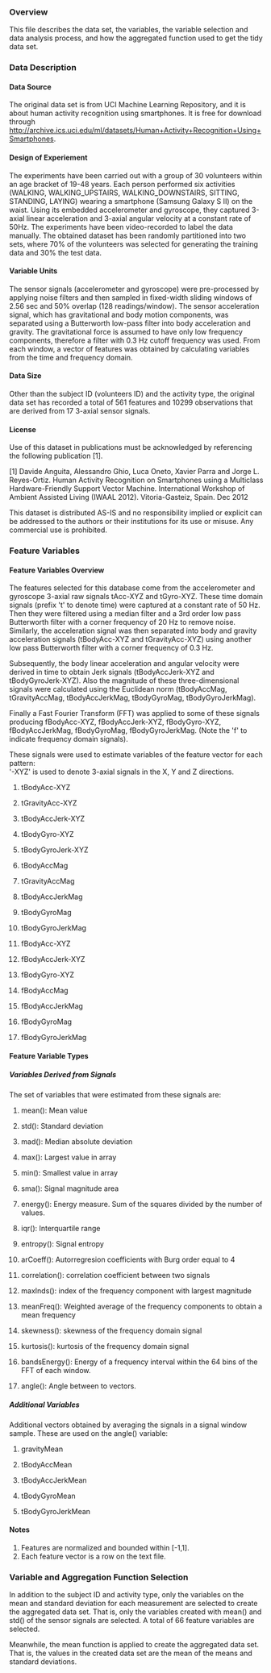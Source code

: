 ### Overview

This file describes the data set, the variables, the variable selection and data analysis process, and how the aggregated function used to get the tidy data set. 

### Data Description

#### Data Source
The original data set is from UCI Machine Learning Repository, and it is about human activity recognition using smartphones. It is free for download through http://archive.ics.uci.edu/ml/datasets/Human+Activity+Recognition+Using+Smartphones.

#### Design of Experiement
The experiments have been carried out with a group of 30 volunteers within an age bracket of 19-48 years. Each person performed six activities (WALKING, WALKING_UPSTAIRS, WALKING_DOWNSTAIRS, SITTING, STANDING, LAYING) wearing a smartphone (Samsung Galaxy S II) on the waist. Using its embedded accelerometer and gyroscope, they captured 3-axial linear acceleration and 3-axial angular velocity at a constant rate of 50Hz. The experiments have been video-recorded to label the data manually. The obtained dataset has been randomly partitioned into two sets, where 70% of the volunteers was selected for generating the training data and 30% the test data. 

#### Variable Units
The sensor signals (accelerometer and gyroscope) were pre-processed by applying noise filters and then sampled in fixed-width sliding windows of 2.56 sec and 50% overlap (128 readings/window). The sensor acceleration signal, which has gravitational and body motion components, was separated using a Butterworth low-pass filter into body acceleration and gravity. The gravitational force is assumed to have only low frequency components, therefore a filter with 0.3 Hz cutoff frequency was used. From each window, a vector of features was obtained by calculating variables from the time and frequency domain.

#### Data Size
Other than the subject ID (volunteers ID) and the activity type, the original data set has recorded a total of 561 features and 10299 observations that are derived from 17 3-axial sensor signals. 

#### License
Use of this dataset in publications must be acknowledged by referencing the following publication [1].

[1] Davide Anguita, Alessandro Ghio, Luca Oneto, Xavier Parra and Jorge L. Reyes-Ortiz. Human Activity Recognition on Smartphones using a Multiclass Hardware-Friendly Support Vector Machine. International Workshop of Ambient Assisted Living (IWAAL 2012). Vitoria-Gasteiz, Spain. Dec 2012

This dataset is distributed AS-IS and no responsibility implied or explicit can be addressed to the authors or their institutions for its use or misuse. Any commercial use is prohibited.

### Feature Variables

#### Feature Variables Overview
The features selected for this database come from the accelerometer and gyroscope 3-axial raw signals tAcc-XYZ and tGyro-XYZ. These time domain signals (prefix 't' to denote time) were captured at a constant rate of 50 Hz. Then they were filtered using a median filter and a 3rd order low pass Butterworth filter with a corner frequency of 20 Hz to remove noise. Similarly, the acceleration signal was then separated into body and gravity acceleration signals (tBodyAcc-XYZ and tGravityAcc-XYZ) using another low pass Butterworth filter with a corner frequency of 0.3 Hz. 

Subsequently, the body linear acceleration and angular velocity were derived in time to obtain Jerk signals (tBodyAccJerk-XYZ and tBodyGyroJerk-XYZ). Also the magnitude of these three-dimensional signals were calculated using the Euclidean norm (tBodyAccMag, tGravityAccMag, tBodyAccJerkMag, tBodyGyroMag, tBodyGyroJerkMag). 

Finally a Fast Fourier Transform (FFT) was applied to some of these signals producing fBodyAcc-XYZ, fBodyAccJerk-XYZ, fBodyGyro-XYZ, fBodyAccJerkMag, fBodyGyroMag, fBodyGyroJerkMag. (Note the 'f' to indicate frequency domain signals). 

These signals were used to estimate variables of the feature vector for each pattern:  
'-XYZ' is used to denote 3-axial signals in the X, Y and Z directions.

1. tBodyAcc-XYZ

2. tGravityAcc-XYZ

3. tBodyAccJerk-XYZ

4. tBodyGyro-XYZ

5. tBodyGyroJerk-XYZ

6. tBodyAccMag

7. tGravityAccMag

8. tBodyAccJerkMag

9. tBodyGyroMag

10. tBodyGyroJerkMag

11. fBodyAcc-XYZ

12. fBodyAccJerk-XYZ

13. fBodyGyro-XYZ

14. fBodyAccMag

15. fBodyAccJerkMag

16. fBodyGyroMag

17. fBodyGyroJerkMag

#### Feature Variable Types

##### Variables Derived from Signals

The set of variables that were estimated from these signals are: 

1. mean(): Mean value

2. std(): Standard deviation

3. mad(): Median absolute deviation 

4. max(): Largest value in array

5. min(): Smallest value in array

6. sma(): Signal magnitude area

7. energy(): Energy measure. Sum of the squares divided by the number of values. 

8. iqr(): Interquartile range 

9. entropy(): Signal entropy

10. arCoeff(): Autorregresion coefficients with Burg order equal to 4

11. correlation(): correlation coefficient between two signals

12. maxInds(): index of the frequency component with largest magnitude

13. meanFreq(): Weighted average of the frequency components to obtain a mean frequency

14. skewness(): skewness of the frequency domain signal 

15. kurtosis(): kurtosis of the frequency domain signal 

16. bandsEnergy(): Energy of a frequency interval within the 64 bins of the FFT of each window.

17. angle(): Angle between to vectors.

##### Additional Variables

Additional vectors obtained by averaging the signals in a signal window sample. These are used on the angle() variable:

1. gravityMean

2. tBodyAccMean

3. tBodyAccJerkMean

4. tBodyGyroMean

5. tBodyGyroJerkMean

#### Notes

1. Features are normalized and bounded within [-1,1].
2. Each feature vector is a row on the text file.

### Variable and Aggregation Function Selection

In addition to the subject ID and activity type, only the variables on the mean and standard deviation for each measurement are selected to create the aggregated data set. That is, only the variables created with mean() and std() of the sensor signals are selected. A total of 66 feature variables are selected. 

Meanwhile, the mean function is applied to create the aggregated data set. That is, the values in the created data set are the mean of the means and standard deviations. 



